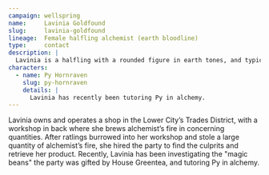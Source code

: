 ```yaml
---
campaign: wellspring
name:     Lavinia Goldfound
slug:     lavinia-goldfound
lineage:  Female halfling alchemist (earth bloodline)
type:     contact
description: |
  Lavinia is a halfling with a rounded figure in earth tones, and typically features more scorch marks than eyebrows. She typically wears practical leather protective gear and a full-face mask, which she frequently leaves perched atop her head while experimenting.
characters:
  - name: Py Hornraven
    slug: py-hornraven
    details: |
      Lavinia has recently been tutoring Py in alchemy.
---
```


Lavinia owns and operates a shop in the Lower City’s Trades District, with a workshop in back where she brews alchemist’s fire in concerning quantities. After ratlings burrowed into her workshop and stole a large quantity of alchemist’s fire, she hired the party to find the culprits and retrieve her product. Recently, Lavinia has been investigating the "magic beans" the party was gifted by House Greentea, and tutoring Py in alchemy.
